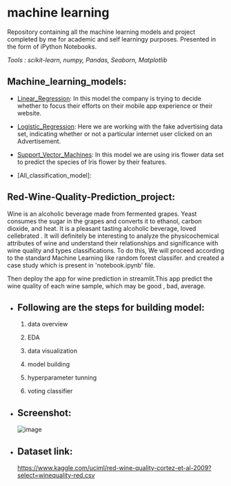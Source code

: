 # machine learning
Repository containing all the machine learning models and project completed by me for academic and self learningy purposes. Presented in the form of iPython Notebooks.

_Tools : scikit-learn, numpy, Pandas, Seaborn, Matplotlib_

## Machine_learning_models:
-  [Linear_Regression](https://github.com/karishma2361998/machine-learning/blob/1e98c14917ce8db5f9bbe4211080229b35fe8b5b/machine%20learning%20models/Linear_Regression.ipynb): In this model the company is trying to decide whether to focus their efforts on their mobile app experience or their website.

-  [Logistic_Regression](https://github.com/karishma2361998/machine-learning/blob/1e98c14917ce8db5f9bbe4211080229b35fe8b5b/machine%20learning%20models/Logistic_Regression.ipynb): Here we are working with the fake advertising data set, indicating whether or not a particular internet user clicked on an Advertisement.

-  [Support_Vector_Machines](https://github.com/karishma2361998/machine-learning/blob/1e98c14917ce8db5f9bbe4211080229b35fe8b5b/machine%20learning%20models/Support%20Vector%20Machines.ipynb): In this model we are using iris flower data set to predict the species of Iris flower by their features.

-  [All_classification_model]:

## Red-Wine-Quality-Prediction_project:
Wine is an alcoholic beverage made from fermented grapes. Yeast consumes the sugar in the grapes and converts it to ethanol, carbon dioxide, and heat. It is a pleasant tasting alcoholic beverage, loved cellebrated . It will definitely be interesting to analyze the physicochemical attributes of wine and understand their relationships and significance with wine quality and types classifications. To do this, We will proceed according to the standard Machine Learning  like random forest classifer. and created a case study which is present in 'notebook.ipynb' file.

Then deploy the app for wine prediction in streamlit.This app predict the wine quality of each wine sample, which may be good , bad, average.

- ## Following are the steps for building model:
  1. data overview

  2. EDA

  3. data visualization

  4. model building

  5. hyperparameter tunning

  6. voting classifier
- ## Screenshot:
  ![image](https://user-images.githubusercontent.com/52526821/127506973-e5936b4b-0c54-4b8e-b426-37b36ff77963.png)


- ## Dataset link:
  https://www.kaggle.com/uciml/red-wine-quality-cortez-et-al-2009?select=winequality-red.csv

